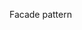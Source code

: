 <span id="title">Facade pattern</span>

<div id="body">

<include src="what/unit-inParent-asPanel.md" boilerplate />

</div>

